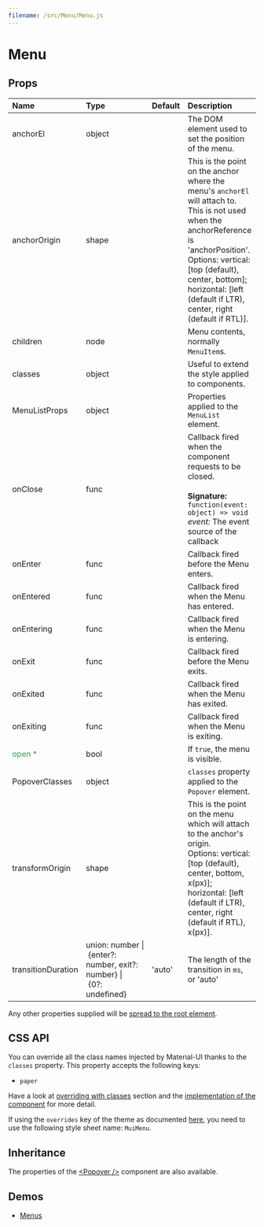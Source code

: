 ```yaml
---
filename: /src/Menu/Menu.js
---
```


<!--- This documentation is automatically generated, do not try to edit it. -->

# Menu



## Props

| Name | Type | Default | Description |
|:-----|:-----|:--------|:------------|
| anchorEl | object |  | The DOM element used to set the position of the menu. |
| anchorOrigin | shape |  | This is the point on the anchor where the menu's `anchorEl` will attach to. This is not used when the anchorReference is 'anchorPosition'.<br>Options: vertical: [top (default), center, bottom]; horizontal: [left (default if LTR), center, right (default if RTL)]. |
| children | node |  | Menu contents, normally `MenuItem`s. |
| classes | object |  | Useful to extend the style applied to components. |
| MenuListProps | object |  | Properties applied to the `MenuList` element. |
| onClose | func |  | Callback fired when the component requests to be closed.<br><br>**Signature:**<br>`function(event: object) => void`<br>*event:* The event source of the callback |
| onEnter | func |  | Callback fired before the Menu enters. |
| onEntered | func |  | Callback fired when the Menu has entered. |
| onEntering | func |  | Callback fired when the Menu is entering. |
| onExit | func |  | Callback fired before the Menu exits. |
| onExited | func |  | Callback fired when the Menu has exited. |
| onExiting | func |  | Callback fired when the Menu is exiting. |
| <span style="color: #31a148">open *</span> | bool |  | If `true`, the menu is visible. |
| PopoverClasses | object |  | `classes` property applied to the `Popover` element. |
| transformOrigin | shape |  | This is the point on the menu which will attach to the anchor's origin.<br>Options: vertical: [top (default), center, bottom, x(px)]; horizontal: [left  (default if LTR), center, right (default if RTL), x(px)]. |
| transitionDuration | union:&nbsp;number&nbsp;&#124;<br>&nbsp;{enter?: number, exit?: number}&nbsp;&#124;<br>&nbsp;{0?: undefined}<br> | 'auto' | The length of the transition in `ms`, or 'auto' |

Any other properties supplied will be [spread to the root element](/guides/api#spread).

## CSS API

You can override all the class names injected by Material-UI thanks to the `classes` property.
This property accepts the following keys:
- `paper`

Have a look at [overriding with classes](/customization/overrides#overriding-with-classes) section
and the [implementation of the component](https://github.com/mui-org/material-ui/tree/v1-beta/src/Menu/Menu.js)
for more detail.

If using the `overrides` key of the theme as documented
[here](/customization/themes#customizing-all-instances-of-a-component-type),
you need to use the following style sheet name: `MuiMenu`.

## Inheritance

The properties of the [&lt;Popover /&gt;](/api/popover) component are also available.

## Demos

- [Menus](/demos/menus)

